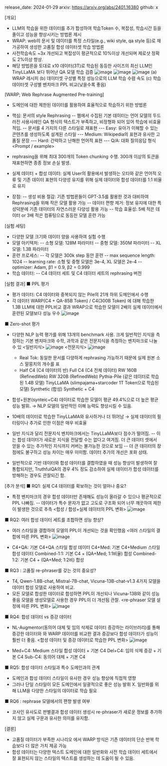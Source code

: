 release_date: 2024-01-29
arxiv: https://arxiv.org/abs/2401.16380
github: x

[개요]
- LLM의 학습을 위한 데이터를 추가 합성하여 학습Token 수, 복잡성, 학습시간 등을 줄이고 성능을 향상시키는 방법론 제시
- WRAP: web의 문서 및 데이터를 특정 스타일(e.g., wiki style, qa style 등)로 재가공하여 생성한 고품질 합성 데이터셋 학습 방법론
- 사전학습속도 ~3x 개선되고 복잡성이 평균적으로 10%이상 개선되며 제로샷 정확도 2%이상 향상.
- 해당 방법론을 토대로 x10 데이터(3T)로 학습된 동등한 사이즈의 최신 LLM인 TinyLLaMA 보다 뛰어난 QA 모델 학습 검증
![image](https://github.com/SonWY2/paper_caputred_images_repo/assets/36894403/c8e42ba8-a858-4716-9d5a-00ae2715e46b)
![image](https://github.com/SonWY2/paper_caputred_images_repo/assets/36894403/8ac1f172-97e2-40e8-bf30-c01d2fcf9875)
![image](https://github.com/SonWY2/paper_caputred_images_repo/assets/36894403/e91b4d36-9d9b-4419-ac9d-de459b9bd212)
(a) WRAP 레시피
(b) 데이터셋 구성별 특정 성능으로의 LLM 학습 수렴 속도
(c) 학습 데이터셋 구성별 벤치마크 PPL 비교(낮을수록 좋음)


[WARP; Web Rephrase Augmented Pre-training]
- 도메인에 대한 제한된 데이터를 활용하여 효율적으로 학습하기 위한 방법론
- 핵심: 문서의 style Rephrasing
-- 웹에서 수집된 기본 데이터는 언어 모델의 두드러진 사용사례인 QA 형식의 텍스트가 부족하고, 비정형화 되어 있어 학습에 비효율적임.
-- 문서를 4 가지의 다른 스타일로 재표현
--- Easy: 유아가 이해할 수 있는 콘텐츠를 생성하도록 설계된 스타일
--- Medium: Wikipedia의 표현과 유사한 고품질 문장
--- Hard: 간략하고 난해한 언어적 표현
--- Q/A: 대화 질의응답 형식
<Prompt / example>
- rephrasing을 위해 최대 300개의 Token chunking 수행. 300개 이상의 토큰을 재표현하면 종종 정보 손실 발생.
- 실제 데이터 + 합성 데이터: 실제 User의 활용에서 발생하는 오타와 같은 언어적 오류 및 기존 데이터 표현의 다양성 유지를 위해 실제 데이터와 합성 데이터를 1:1 비율로 유지
 
- 장점:
-- 생성 비용 절감: 기존 방법론들이 GPT-3.5를 활용한 것과 대비하여 Rephrasing을 위해 작은 모델 활용 가능
-- 데이터 편향 제거: 정보 유지에 대한 특성덕분에 기존 데이터의 자연스러운 다양성 활용 가능
-- 학습 효율성: 5배 적은 데이터 or 3배 적은 컴퓨팅으로 동등한 모델 훈련 가능

[실험 세팅]
- 다양한 모델 크기와 데이터 양을 사용하여 실험 수행
- 모델 아키텍처:
-- 소형 모델: 128M 파라미터
-- 중형 모델: 350M 파라미터
-- XL 모델: 1.3B 파라미터
- 훈련 프로세스:
-- 각 모델은 300k step 동안 훈련
-- max sequence length: 1024
-- learning rate: 소형 및 중형 모델은 3e-4, XL 모델은 2e-4
-- optimizer: Adam, β1 = 0.9, β2 = 0.999
- 학습 데이터:
-- C4 데이터 세트 및 C4 데이터 세트의 rephrasing 버전


[실험 결과]
■ PPL 평가
- 평가 데이터: C4 데이터와 중복되지 않는 Pile의 21개 하위 도메인에서 수행
- 각 데이터 WARP(C4 + QA-85B Token) / C4(300B Token) 에 대해 학습한 1.3B LLM에 대한 PPL비교 결과 WRAP으로 학습한 모델이 2배의 실제 데이터에서 훈련된 모델보다 성능 우수
  ![image](https://github.com/SonWY2/paper_caputred_images_repo/assets/36894403/37869aea-197c-4822-9598-2ee117b30d64)

■ Zero-shot 평가
- 다양한 NLP 능력 평가를 위해 13개의 benchmark 사용. 크게 일반적인 지식을 측정하는 기본 벤치마크와 수학, 과학과 같은 전문지식을 측정하는 벤치마크로 나눌 수 있
  <일반지식>
  ![image](https://github.com/SonWY2/paper_caputred_images_repo/assets/36894403/8a8dbdf6-2da1-47f4-b864-53bb460e8975)
  <전문지식>
  ![image](https://github.com/SonWY2/paper_caputred_images_repo/assets/36894403/9dbd5963-4f0f-4674-85ff-97042a7b53de)

  * Real Tok: 동일한 문서를 다양하게 rephrasing 가능하기 때문에 실제 원본 소스 말뭉치의 개수를 표
  * Half C4 (C4 데이터의 반)
    Full C4 (C4 전체 데이터)
    RW 160B (RefinedWeb)
    RW 320B (RefinedWeb)
    Pythia-Pile (같은 데이터로 학습된 1.4B 모델)
    TinyLLaMA (slimpajama+starcoder 1T Token으로 학습된 모델)
    Synthetic (합성)
    Synthetic + C4

- 합성+원본(synteic+C4) 데이터로 학습한 모델이 평균 49.4%으로 더 높은 평균 성능 발휘. → NLP 모델의 일반적인 이해 능력도 향상시킬 수 있음.
- 10배의 데이터로 학습한 TinyLLaMA와 유사하거나 더 뛰어남 → 실제 데이터의 필터링이나 추가로 인한 이점은 매우 비효율
- 일반 지식과 달리 전문지식 벤치마크에서는 TinyLLaMA보다 점수가 떨어짐.
-- 이는 합성 데이터가 새로운 지식을 전달할 수는 없다고 여겨짐. 더 큰 데이터 셋에서 얻을 수 있는 추가적인 지식까지 커버는 불가능한 것으로 보임
-- 더 큰 데이터의 장점에도 불구하고 성능 차이는 매우 미미함. 데이터 추가의 개선은 포화 상태.
- 일반적으로 기반 데이터와 합성 데이터를 결합하였을 때 성능 향상이 발생하여 잘 통합되지만, TruthfulQA의 경우 4% 정도 감소하여 실제 데이터가 합성 데이터를 방해하는 경우도 관찰되긴 함.

[추가 분석]
■ RQ1: 실제 C4 데이터를 확보하는 것이 얼마나 중요?
- 특정 벤치마크의 경우 합성 데이터만 존재해도 성능이 올라갈 수 있으나 평균적으로 PPL 나빠짐.
-- 데이터가 특수 문자가 없고 고도로 구조화 되어 너무 깨끗하여 제한이 발생한 것으로 추측
<합성 / 합성+실제 데이터의 PPL 변화>
![image](https://github.com/SonWY2/paper_caputred_images_repo/assets/36894403/1103f4af-6c4d-4ab6-8fda-69107e0b0a5f)

■ RQ2: 여러 합성 데이터 세트를 조합하면 성능 향상?
- 여러 스타일을 결합하여 모델의 PPL이 개선되는 것을 확인했음
<여러 스타일의 결합에 따른 PPL 변화>
![image](https://github.com/SonWY2/paper_caputred_images_repo/assets/36894403/1998ecbd-cb97-49d6-8302-d04ad6919fd7)
* C4+QA: 기본 C4+QA 스타일 합성 데이터
  C4+Med: 기본 C4+Medium 스타일 합성 데이터
  Combined-1:1: 기본 C4 + (QA+Med; 1:1비율) 합성
  Combined-1:2: 기본 C4 + (QA+Med; 1:2비) 합성

■ RQ3 : 고품질 re-phraser를 갖는 것의 중요성?
- T4, Qwen-1.8B-chat, Mistral-7B-chat, Vicuna-13B-chat-v1.3 4가지 모델을 데이터 합성 모델로 사용하여 비교.
- 모든 모델로 합성한 데이터로 합성하면 PPL이 개선되나 Vicuna-13B와 같이 성능좋음 모델을 생성모델로 사용한 경우 PPL이 더 개선됨 관찰.
<re-phraser 모델 설정에 따른 PPL 변화>
![image](https://github.com/SonWY2/paper_caputred_images_repo/assets/36894403/fc78d55c-f76b-4532-b74e-40b5e5041c24)

■ RQ4: 합성 데이터 vs 증강 데이터
- NL-Augmentor(동의어 대체 및 임의 삭제로 데이터 증강하는 라이브러리)를 통해 증강한 데이터와 와 WARP 데이터를 비교한 결과 증강보다 합성 데이터가 성능이 훨씬 더 좋음.
<합성 데이터 및 증강 데이터로 학습한 PPL 변화>
![image](https://github.com/SonWY2/paper_caputred_images_repo/assets/36894403/c3428f7e-48ad-4bd6-9187-0a6f7bb7edbb)
* Med+C4: Medium 스타일 합성 데이터 + 기본 C4
  Del+C4: 임의 삭제 증강 + 기본 C4
  Sub-C4: 동의어 대체 + 기본 C4

■ RQ5: 합성 데이터 스타일과 특수 도메인과의 관계
- 도메인과 합성 데이터 스타일이 유사한 경우 성능 향상에 직접적 영향
- 그러나 단일 스타일이 모든 도메인에서 일괄적으로 좋은 성능 발휘 X. 일반화를 위해 LLM을 다양한 스타일의 데이터로 학습 필요

■ RQ6 : rephrase 모델에서의 편향 발생 여부
- 코사인 유사도로 판별결과 합성 데이터 생성시 re-phraser가 새로운 정보를 추가하지 않고 실제 구문과 유사한 의미를 유지함.

[결론]
- 고품질 데이터가 부족한 시나리오 에서 WARP 방식은 기존 데이터의 단순 반복 학습보다 더 많은 가치 제공 가능
- 합성 데이터는 다양한 텍스트 도메인에 대한 일반화와 사전 학습 데이터 세트에서 잘 표현되지 않는 스타일의 텍스트를 생성하는 데 도움이 될 수 있음. 


